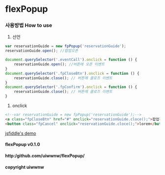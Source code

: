 # flexPopup

### 사용방법 How to use
1. 선언

```javascript
var reservationGuide = new fpPopup('reservationGuide');
reservationGuide.open(); //팝업오픈

document.querySelector('.eventCall').onclick = function () {
    reservationGuide.open(); //버튼에 오픈 이벤트 
}
document.querySelector('.fpCloseBtn').onclick = function () {
    reservationGuide.close(); // 버튼에 클로즈 이벤트 
}
document.querySelector('.fpConfirm').onclick = function () {
    reservationGuide.close(); // 버튼에 클로즈 이벤트 
}
```

1. onclick

```html
<!--var reservationGuide = new fpPopup('reservationGuide');-->
<a class="fpCloseBtn" href="#" onclick="reservationGuide.cloce();">팝업창 닫기</a>
<button class="fpCancel" onclick="reservationGuide.cloce();">lorem</button>


```
[jsfiddle's demo](https://jsfiddle.net/uiwwnw/23nv17yz/)

#### flexPopup v0.1.0 
#### http:/github.com/uiwwnw/flexPopup/
#### copyright uiwwnw
